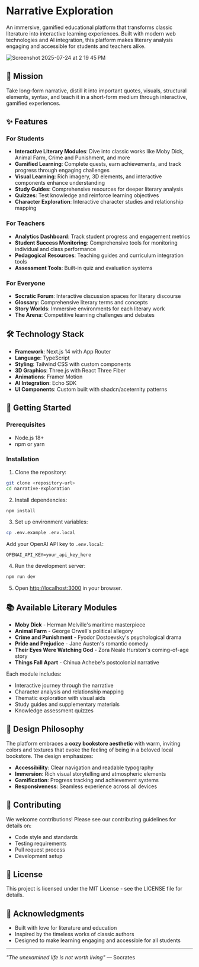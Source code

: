 # Narrative Exploration

An immersive, gamified educational platform that transforms classic literature into interactive learning experiences. Built with modern web technologies and AI integration, this platform makes literary analysis engaging and accessible for students and teachers alike.

![Screenshot 2025-07-24 at 2 19 45 PM](https://github.com/user-attachments/assets/4e61499c-4968-41ae-a447-8d7c85ae0b06)


## 🎯 Mission

Take long-form narrative, distill it into important quotes, visuals, structural elements, syntax, and teach it in a short-form medium through interactive, gamified experiences.

## ✨ Features

### For Students
- **Interactive Literary Modules**: Dive into classic works like Moby Dick, Animal Farm, Crime and Punishment, and more
- **Gamified Learning**: Complete quests, earn achievements, and track progress through engaging challenges
- **Visual Learning**: Rich imagery, 3D elements, and interactive components enhance understanding
- **Study Guides**: Comprehensive resources for deeper literary analysis
- **Quizzes**: Test knowledge and reinforce learning objectives
- **Character Exploration**: Interactive character studies and relationship mapping

### For Teachers
- **Analytics Dashboard**: Track student progress and engagement metrics
- **Student Success Monitoring**: Comprehensive tools for monitoring individual and class performance
- **Pedagogical Resources**: Teaching guides and curriculum integration tools
- **Assessment Tools**: Built-in quiz and evaluation systems

### For Everyone
- **Socratic Forum**: Interactive discussion spaces for literary discourse
- **Glossary**: Comprehensive literary terms and concepts
- **Story Worlds**: Immersive environments for each literary work
- **The Arena**: Competitive learning challenges and debates

## 🛠 Technology Stack

- **Framework**: Next.js 14 with App Router
- **Language**: TypeScript
- **Styling**: Tailwind CSS with custom components
- **3D Graphics**: Three.js with React Three Fiber
- **Animations**: Framer Motion
- **AI Integration**: Echo SDK
- **UI Components**: Custom built with shadcn/aceternity patterns


## 🚀 Getting Started

### Prerequisites
- Node.js 18+ 
- npm or yarn

### Installation

1. Clone the repository:
```bash
git clone <repository-url>
cd narrative-exploration
```

2. Install dependencies:
```bash
npm install
```

3. Set up environment variables:
```bash
cp .env.example .env.local
```
Add your OpenAI API key to `.env.local`:
```
OPENAI_API_KEY=your_api_key_here
```

4. Run the development server:
```bash
npm run dev
```

5. Open [http://localhost:3000](http://localhost:3000) in your browser.

## 📚 Available Literary Modules

- **Moby Dick** - Herman Melville's maritime masterpiece
- **Animal Farm** - George Orwell's political allegory
- **Crime and Punishment** - Fyodor Dostoevsky's psychological drama
- **Pride and Prejudice** - Jane Austen's romantic comedy
- **Their Eyes Were Watching God** - Zora Neale Hurston's coming-of-age story
- **Things Fall Apart** - Chinua Achebe's postcolonial narrative

Each module includes:
- Interactive journey through the narrative
- Character analysis and relationship mapping
- Thematic exploration with visual aids
- Study guides and supplementary materials
- Knowledge assessment quizzes

## 🎨 Design Philosophy

The platform embraces a **cozy bookstore aesthetic** with warm, inviting colors and textures that evoke the feeling of being in a beloved local bookstore. The design emphasizes:

- **Accessibility**: Clear navigation and readable typography
- **Immersion**: Rich visual storytelling and atmospheric elements
- **Gamification**: Progress tracking and achievement systems
- **Responsiveness**: Seamless experience across all devices

## 🤝 Contributing

We welcome contributions! Please see our contributing guidelines for details on:

- Code style and standards
- Testing requirements
- Pull request process
- Development setup

## 📄 License

This project is licensed under the MIT License - see the LICENSE file for details.

## 🙏 Acknowledgments

- Built with love for literature and education
- Inspired by the timeless works of classic authors
- Designed to make learning engaging and accessible for all students

---

*"The unexamined life is not worth living"* — Socrates

